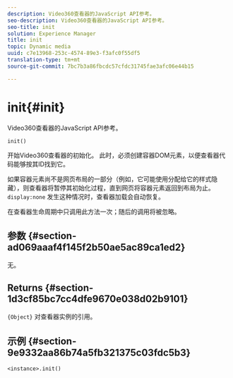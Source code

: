 ```yaml
---
description: Video360查看器的JavaScript API参考。
seo-description: Video360查看器的JavaScript API参考。
seo-title: init
solution: Experience Manager
title: init
topic: Dynamic media
uuid: c7e13968-253c-4574-89e3-f3afc0f55df5
translation-type: tm+mt
source-git-commit: 7bc7b3a86fbcdc57cfdc31745fae3afc06e44b15

---
```



# init{#init}

Video360查看器的JavaScript API参考。

`init()`

开始Video360查看器的初始化。 此时，必须创建容器DOM元素，以便查看器代码能够按其ID找到它。

如果容器元素尚不是网页布局的一部分（例如，它可能使用分配给它的样式隐藏），则查看器将暂停其初始化过程，直到网页将容器元素返回到布局为止。 `display:none` 发生这种情况时，查看器加载会自动恢复。

在查看器生命周期中只调用此方法一次；随后的调用将被忽略。

## 参数 {#section-ad069aaaf4f145f2b50ae5ac89ca1ed2}

无。

## Returns {#section-1d3cf85bc7cc4dfe9670e038d02b9101}

`{Object}` 对查看器实例的引用。

## 示例 {#section-9e9332aa86b74a5fb321375c03fdc5b3}

```
<instance>.init()
```

